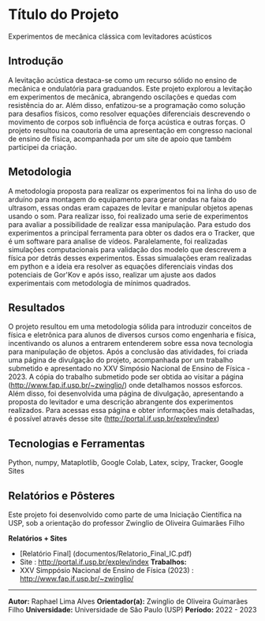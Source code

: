 # Título do Projeto
Experimentos de mecânica clássica com levitadores acústicos

## Introdução
A levitação acústica destaca-se como um recurso sólido no ensino de mecânica e ondulatória para graduandos. Este projeto explorou a levitação em experimentos de mecânica, abrangendo oscilações e quedas com resistência do ar. Além disso, enfatizou-se a programação como solução para desafios físicos, como resolver equações diferenciais descrevendo o movimento de corpos sob influência de força acústica e outras forças. O projeto resultou na coautoria de uma apresentação em congresso nacional de ensino de física, acompanhada por um site de apoio que também participei da criação.

## Metodologia
A metodologia proposta para realizar os experimentos foi na linha do uso de arduíno para montagem do equipamento para gerar ondas na faixa do ultrasom, essas ondas eram capazes de levitar e manipular objetos apenas
usando o som. Para realizar isso, foi realizado uma serie de experimentos para avaliar a possibilidade de realizar essa manipulação. Para estudo dos experimentos a principal ferramenta para obter os dados era o Tracker, que é um software para analise de vídeos. Paralelamente, foi realizadas simulações computacionais para validação dos modelo que descrevem a física por detrás desses experimentos. Essas simualações eram realizadas em python e a ideia era resolver as equações diferenciais vindas dos potenciais de Gor'Kov e após isso, realizar um ajuste aos dados experimentais com metodologia de mínimos quadrados.

## Resultados
O projeto resultou em uma metodologia sólida para introduzir conceitos de física e eletrônica para alunos de diversos cursos como engenharia e física, incentivando os alunos a entrarem entenderem sobre essa nova 
tecnologia para manipulação de objetos. Após a conclusão das atividades, foi criada uma página de divulgação do projeto, acompanhada por um trabalho submetido e apresentado no XXV Simpósio Nacional de Ensino de 
Física - 2023. A cópia do trabalho submetido pode ser obtida ao visitar a página (http://www.fap.if.usp.br/~zwinglio/) onde detalhamos nossos esforcos. Além disso, foi desenvolvida uma página de divulgação, apresentando a proposta do levitador e uma descrição abrangente dos experimentos realizados. Para acessas essa página e obter informações mais detalhadas, é possível através desse site (http://portal.if.usp.br/explev/index)

## Tecnologias e Ferramentas
Python, numpy, Mataplotlib, Google Colab, Latex, scipy, Tracker, Google Sites
## Relatórios e Pôsteres
Este projeto foi desenvolvido como parte de uma Iniciação Científica na USP, sob a orientação do professor Zwinglio de Oliveira Guimarães Filho

**Relatórios + Sites**
* [Relatório Final] (documentos/Relatorio_Final_IC.pdf)
* Site : http://portal.if.usp.br/explev/index
**Trabalhos:**
* XXV Simppósio Nacional de Ensino de Física (2023) : http://www.fap.if.usp.br/~zwinglio/

---
**Autor:** Raphael Lima Alves
**Orientador(a):** Zwinglio de Oliveira Guimarães Filho
**Universidade:** Universidade de São Paulo (USP)
**Período:** 2022 - 2023
